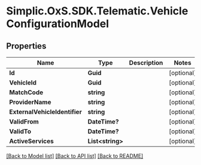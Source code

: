 # Simplic.OxS.SDK.Telematic.VehicleConfigurationModel

## Properties

Name | Type | Description | Notes
------------ | ------------- | ------------- | -------------
**Id** | **Guid** |  | [optional] 
**VehicleId** | **Guid** |  | [optional] 
**MatchCode** | **string** |  | [optional] 
**ProviderName** | **string** |  | [optional] 
**ExternalVehicleIdentifier** | **string** |  | [optional] 
**ValidFrom** | **DateTime?** |  | [optional] 
**ValidTo** | **DateTime?** |  | [optional] 
**ActiveServices** | **List&lt;string&gt;** |  | [optional] 

[[Back to Model list]](../README.md#documentation-for-models) [[Back to API list]](../README.md#documentation-for-api-endpoints) [[Back to README]](../README.md)

